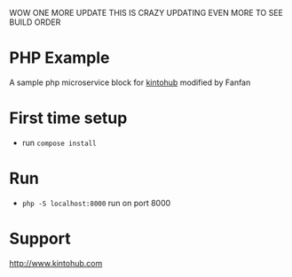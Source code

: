 WOW ONE MORE UPDATE THIS IS CRAZY
UPDATING EVEN MORE TO SEE BUILD ORDER

# PHP Example

A sample php microservice block for [kintohub](http://kintohub.com) modified by Fanfan

# First time setup

* run `compose install`

# Run

* `php -S localhost:8000` run on port 8000

# Support

http://www.kintohub.com

